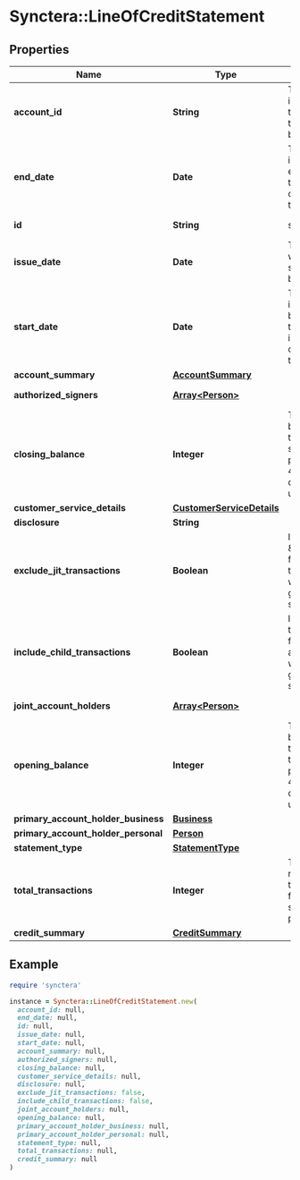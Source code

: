 # Synctera::LineOfCreditStatement

## Properties

| Name | Type | Description | Notes |
| ---- | ---- | ----------- | ----- |
| **account_id** | **String** | The unique identifier of the account the statement belongs to | [optional][readonly] |
| **end_date** | **Date** | The date indicating the ending of the time interval covered by the statement | [optional][readonly] |
| **id** | **String** | statement ID | [optional][readonly] |
| **issue_date** | **Date** | The date when the statement has been issued | [optional][readonly] |
| **start_date** | **Date** | The date indicating the beginning of the time interval covered by the statement | [optional][readonly] |
| **account_summary** | [**AccountSummary**](AccountSummary.md) |  | [optional] |
| **authorized_signers** | [**Array&lt;Person&gt;**](Person.md) |  | [optional][readonly] |
| **closing_balance** | **Integer** | The account balance at the end of the statement period, in ISO 4217 minor currency units. | [optional] |
| **customer_service_details** | [**CustomerServiceDetails**](CustomerServiceDetails.md) |  | [optional] |
| **disclosure** | **String** |  | [optional] |
| **exclude_jit_transactions** | **Boolean** | Ignore \&quot;JIT funding\&quot; transactions when generating a statement | [default to false] |
| **include_child_transactions** | **Boolean** | Include transactions from sub-accounts when generating a statement | [default to false] |
| **joint_account_holders** | [**Array&lt;Person&gt;**](Person.md) |  | [optional][readonly] |
| **opening_balance** | **Integer** | The account balance at the start of the statement period, in ISO 4217 minor currency units. | [optional] |
| **primary_account_holder_business** | [**Business**](Business.md) |  | [optional] |
| **primary_account_holder_personal** | [**Person**](Person.md) |  | [optional] |
| **statement_type** | [**StatementType**](StatementType.md) |  |  |
| **total_transactions** | **Integer** | The total number of transactions for this statement period.  | [optional] |
| **credit_summary** | [**CreditSummary**](CreditSummary.md) |  |  |

## Example

```ruby
require 'synctera'

instance = Synctera::LineOfCreditStatement.new(
  account_id: null,
  end_date: null,
  id: null,
  issue_date: null,
  start_date: null,
  account_summary: null,
  authorized_signers: null,
  closing_balance: null,
  customer_service_details: null,
  disclosure: null,
  exclude_jit_transactions: false,
  include_child_transactions: false,
  joint_account_holders: null,
  opening_balance: null,
  primary_account_holder_business: null,
  primary_account_holder_personal: null,
  statement_type: null,
  total_transactions: null,
  credit_summary: null
)
```


